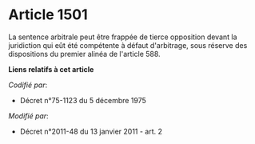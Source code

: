 # Article 1501

La sentence arbitrale peut être frappée de tierce opposition devant la juridiction qui eût été compétente à défaut
d'arbitrage, sous réserve des dispositions du premier alinéa de l'article 588.

**Liens relatifs à cet article**

_Codifié par_:

  - Décret n°75-1123 du 5 décembre 1975

_Modifié par_:

  - Décret n°2011-48 du 13 janvier 2011 - art. 2
